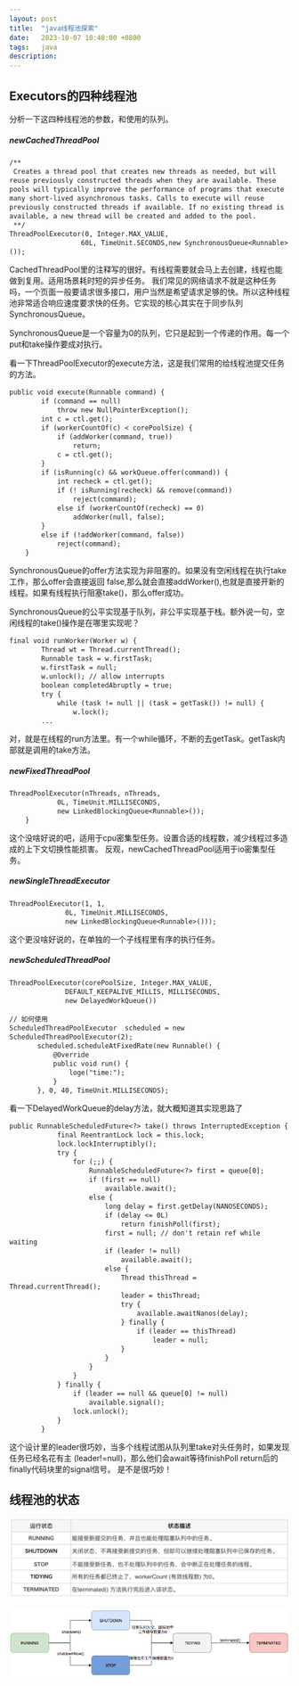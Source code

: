 ```yaml
---
layout: post
title:  "java线程池探索"
date:   2023-10-07 10:48:00 +0800
tags:   java
description:
---
```


Executors的四种线程池
--------------
分析一下这四种线程池的参数，和使用的队列。

##### newCachedThreadPool

```
/**
 Creates a thread pool that creates new threads as needed, but will reuse previously constructed threads when they are available. These pools will typically improve the performance of programs that execute many short-lived asynchronous tasks. Calls to execute will reuse previously constructed threads if available. If no existing thread is available, a new thread will be created and added to the pool.
 **/
ThreadPoolExecutor(0, Integer.MAX_VALUE,
                  60L, TimeUnit.SECONDS,new SynchronousQueue<Runnable>());
```

CachedThreadPool里的注释写的很好。有线程需要就会马上去创建，线程也能做到复用。适用场景耗时短的异步任务。
我们常见的网络请求不就是这种任务吗，一个页面一般要请求很多接口，用户当然是希望请求足够的快。所以这种线程
池非常适合响应速度要求快的任务。它实现的核心其实在于同步队列SynchronousQueue。

SynchronousQueue是一个容量为0的队列，它只是起到一个传递的作用。每一个put和take操作要成对执行。

看一下ThreadPoolExecutor的execute方法，这是我们常用的给线程池提交任务的方法。

```
public void execute(Runnable command) {
        if (command == null)
            throw new NullPointerException();
        int c = ctl.get();
        if (workerCountOf(c) < corePoolSize) {
            if (addWorker(command, true))
                return;
            c = ctl.get();
        }
        if (isRunning(c) && workQueue.offer(command)) {
            int recheck = ctl.get();
            if (! isRunning(recheck) && remove(command))
                reject(command);
            else if (workerCountOf(recheck) == 0)
                addWorker(null, false);
        }
        else if (!addWorker(command, false))
            reject(command);
    }
```
SynchronousQueue的offer方法实现为非阻塞的。如果没有空闲线程在执行take工作，那么offer会直接返回
false,那么就会直接addWorker(),也就是直接开新的线程。如果有线程执行阻塞take()，那么offer成功。

SynchronousQueue的公平实现基于队列，非公平实现基于栈。额外说一句，空闲线程的take()操作是在哪里实现呢？

```
final void runWorker(Worker w) {
        Thread wt = Thread.currentThread();
        Runnable task = w.firstTask;
        w.firstTask = null;
        w.unlock(); // allow interrupts
        boolean completedAbruptly = true;
        try {
            while (task != null || (task = getTask()) != null) {
                w.lock();
        ...
```

对，就是在线程的run方法里。有一个while循环，不断的去getTask。getTask内部就是调用的take方法。


##### newFixedThreadPool

```
ThreadPoolExecutor(nThreads, nThreads,
            0L, TimeUnit.MILLISECONDS,
            new LinkedBlockingQueue<Runnable>());
    }
```

这个没啥好说的吧，适用于cpu密集型任务。设置合适的线程数，减少线程过多造成的上下文切换性能损害。
反观，newCachedThreadPool适用于io密集型任务。

##### newSingleThreadExecutor
```
ThreadPoolExecutor(1, 1,
              0L, TimeUnit.MILLISECONDS,
              new LinkedBlockingQueue<Runnable>()));
```
这个更没啥好说的，在单独的一个子线程里有序的执行任务。

##### newScheduledThreadPool
```
ThreadPoolExecutor(corePoolSize, Integer.MAX_VALUE,
              DEFAULT_KEEPALIVE_MILLIS, MILLISECONDS,
              new DelayedWorkQueue())

// 如何使用
ScheduledThreadPoolExecutor  scheduled = new ScheduledThreadPoolExecutor(2);
       scheduled.scheduleAtFixedRate(new Runnable() {
           @Override
           public void run() {
               loge("time:");
           }
       }, 0, 40, TimeUnit.MILLISECONDS);
```

看一下DelayedWorkQueue的delay方法，就大概知道其实现思路了
```
public RunnableScheduledFuture<?> take() throws InterruptedException {
            final ReentrantLock lock = this.lock;
            lock.lockInterruptibly();
            try {
                for (;;) {
                    RunnableScheduledFuture<?> first = queue[0];
                    if (first == null)
                        available.await();
                    else {
                        long delay = first.getDelay(NANOSECONDS);
                        if (delay <= 0L)
                            return finishPoll(first);
                        first = null; // don't retain ref while waiting
                        if (leader != null)
                            available.await();
                        else {
                            Thread thisThread = Thread.currentThread();
                            leader = thisThread;
                            try {
                                available.awaitNanos(delay);
                            } finally {
                                if (leader == thisThread)
                                    leader = null;
                            }
                        }
                    }
                }
            } finally {
                if (leader == null && queue[0] != null)
                    available.signal();
                lock.unlock();
            }
        }
```
这个设计里的leader很巧妙，当多个线程试图从队列里take对头任务时，如果发现任务已经名花有主
(leader!=null)，那么他们会await等待finishPoll return后的finally代码块里的signal信号。
是不是很巧妙！


线程池的状态
---------------

![p](/assets/images/2021-pic/p11.png)  

![p](/assets/images/2021-pic/p12.png)  
